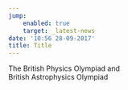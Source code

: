 ```yaml
---
jump:
    enabled: true
    target: _latest-news
date: '10:56 28-09-2017'
title: Title
---
```


The <span class="fw4">British Physics Olympiad</span> and<br>
<span class="fw4">British Astrophysics Olympiad</span>
